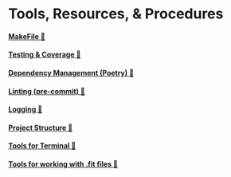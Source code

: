 # Tools, Resources, & Procedures

#### [MakeFile :link:](tools/makefile.md)

#### [Testing & Coverage :link:](tools/testing_coverage.md)

#### [Dependency Management (Poetry) :link:](tools/dependency_management.md)

#### [Linting (pre-commit) :link:](tools/linting.md)

#### [Logging :link:](tools/logging.md)

#### [Project Structure :link:](tools/project_structure.md)

#### [Tools for Terminal :link:](tools/terminal.md)

#### [Tools for working with .fit files :link:](tools/dot_fit_files.md)